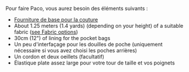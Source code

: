 
Pour faire Paco, vous aurez besoin des éléments suivants :

- [Fourniture de base pour la couture](/docs/sewing/basic-sewing-supplies)
- About 1.25 meters (1.4 yards) (depending on your height) of a suitable fabric ([see Fabric options](/docs/patterns/paco/fabric))
- 30cm (12") of lining for the pocket bags
- Un peu d'interfaçage pour les douilles de poche (uniquement nécessaire si vous avez choisi les poches arrières)
- Un cordon et deux oeillets (facultatif)
- Élastique plate assez large pour votre tour de taille et vos poignets


